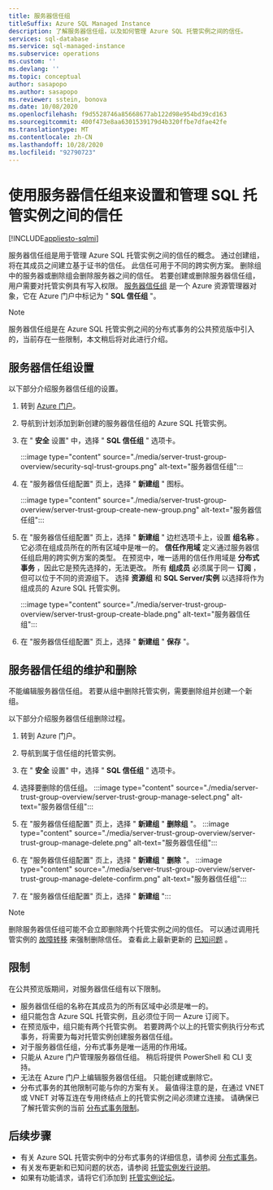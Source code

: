 ```yaml
---
title: 服务器信任组
titleSuffix: Azure SQL Managed Instance
description: 了解服务器信任组，以及如何管理 Azure SQL 托管实例之间的信任。
services: sql-database
ms.service: sql-managed-instance
ms.subservice: operations
ms.custom: ''
ms.devlang: ''
ms.topic: conceptual
author: sasapopo
ms.author: sasapopo
ms.reviewer: sstein, bonova
ms.date: 10/08/2020
ms.openlocfilehash: f9d5528746a85668677ab122d98e954bd39cd163
ms.sourcegitcommit: 400f473e8aa6301539179d4b320ffbe7dfae42fe
ms.translationtype: MT
ms.contentlocale: zh-CN
ms.lasthandoff: 10/28/2020
ms.locfileid: "92790723"
---
```

# <a name="use-server-trust-groups-to-set-up-and-manage-trust-between-sql-managed-instances"></a>使用服务器信任组来设置和管理 SQL 托管实例之间的信任
[!INCLUDE[appliesto-sqlmi](../includes/appliesto-sqlmi.md)]

服务器信任组是用于管理 Azure SQL 托管实例之间的信任的概念。 通过创建组，将在其成员之间建立基于证书的信任。 此信任可用于不同的跨实例方案。 删除组中的服务器或删除组会删除服务器之间的信任。 若要创建或删除服务器信任组，用户需要对托管实例具有写入权限。
[服务器信任组](/azure/templates/microsoft.sql/allversions) 是一个 Azure 资源管理器对象，它在 Azure 门户中标记为 " **SQL 信任组** "。

> [!NOTE]
> 服务器信任组是在 Azure SQL 托管实例之间的分布式事务的公共预览版中引入的，当前存在一些限制，本文稍后将对此进行介绍。

## <a name="server-trust-group-setup"></a>服务器信任组设置

以下部分介绍服务器信任组的设置。

1. 转到 [Azure 门户](https://portal.azure.com/)。

2. 导航到计划添加到新创建的服务器信任组的 Azure SQL 托管实例。

3. 在 " **安全** 设置" 中，选择 " **SQL 信任组** " 选项卡。

   :::image type="content" source="./media/server-trust-group-overview/security-sql-trust-groups.png" alt-text="服务器信任组&quot;:::

4. 在 &quot;服务器信任组配置&quot; 页上，选择 &quot; **新建组** " 图标。

   :::image type="content" source="./media/server-trust-group-overview/server-trust-group-create-new-group.png" alt-text="服务器信任组&quot;:::

4. 在 &quot;服务器信任组配置&quot; 页上，选择 &quot; **新建组** " 边栏选项卡上，设置 **组名称** 。 它必须在组成员所在的所有区域中是唯一的。 **信任作用域** 定义通过服务器信任组启用的跨实例方案的类型。 在预览中，唯一适用的信任作用域是 **分布式事务** ，因此它是预先选择的，无法更改。 所有 **组成员** 必须属于同一 **订阅** ，但可以位于不同的资源组下。 选择 **资源组** 和 **SQL Server/实例** 以选择将作为组成员的 Azure SQL 托管实例。

   :::image type="content" source="./media/server-trust-group-overview/server-trust-group-create-blade.png" alt-text="服务器信任组&quot;:::

4. 在 &quot;服务器信任组配置&quot; 页上，选择 &quot; **新建组** " **保存** "。

## <a name="server-trust-group-maintenance-and-deletion"></a>服务器信任组的维护和删除

不能编辑服务器信任组。 若要从组中删除托管实例，需要删除组并创建一个新组。

以下部分介绍服务器信任组删除过程。 
1. 转到 Azure 门户。
2. 导航到属于信任组的托管实例。
3. 在 " **安全** 设置" 中，选择 " **SQL 信任组** " 选项卡。
4. 选择要删除的信任组。
   :::image type="content" source="./media/server-trust-group-overview/server-trust-group-manage-select.png" alt-text="服务器信任组&quot;:::

4. 在 &quot;服务器信任组配置&quot; 页上，选择 &quot; **新建组** " **删除组** "。
   :::image type="content" source="./media/server-trust-group-overview/server-trust-group-manage-delete.png" alt-text="服务器信任组&quot;:::

4. 在 &quot;服务器信任组配置&quot; 页上，选择 &quot; **新建组** " **删除** "。
   :::image type="content" source="./media/server-trust-group-overview/server-trust-group-manage-delete-confirm.png" alt-text="服务器信任组&quot;:::

4. 在 &quot;服务器信任组配置&quot; 页上，选择 &quot; **新建组** ":::

> [!NOTE]
> 删除服务器信任组可能不会立即删除两个托管实例之间的信任。 可以通过调用托管实例的 [故障转移](/powershell/module/az.sql/Invoke-AzSqlInstanceFailover) 来强制删除信任。 查看此上最新更新的 [已知问题](../database/doc-changes-updates-release-notes.md?tabs=managed-instance#known-issues) 。

## <a name="limitations"></a>限制

在公共预览版期间，对服务器信任组有以下限制。
 * 服务器信任组的名称在其成员为的所有区域中必须是唯一的。
 * 组只能包含 Azure SQL 托管实例，且必须位于同一 Azure 订阅下。
 * 在预览版中，组只能有两个托管实例。 若要跨两个以上的托管实例执行分布式事务，将需要为每对托管实例创建服务器信任组。
 * 对于服务器信任组，分布式事务是唯一适用的作用域。
 * 只能从 Azure 门户管理服务器信任组。 稍后将提供 PowerShell 和 CLI 支持。
 * 无法在 Azure 门户上编辑服务器信任组。 只能创建或删除它。
 * 分布式事务的其他限制可能与你的方案有关。 最值得注意的是，在通过 VNET 或 VNET 对等互连在专用终结点上的托管实例之间必须建立连接。 请确保已了解托管实例的当前 [分布式事务限制](../database/elastic-transactions-overview.md#limitations)。

## <a name="next-steps"></a>后续步骤

* 有关 Azure SQL 托管实例中的分布式事务的详细信息，请参阅 [分布式事务](../database/elastic-transactions-overview.md)。
* 有关发布更新和已知问题的状态，请参阅 [托管实例发行说明](../database/doc-changes-updates-release-notes.md)。
* 如果有功能请求，请将它们添加到 [托管实例论坛](https://feedback.azure.com/forums/915676-sql-managed-instance)。